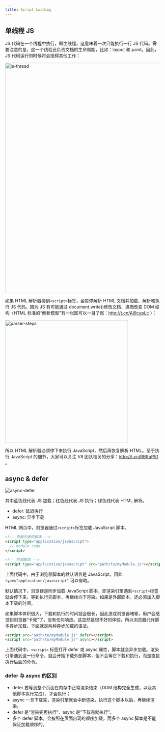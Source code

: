 ```yaml
---
title: Script Loading
---
```


## 单线程 JS

JS 代码在一个线程中执行，即主线程，这意味着一次只能执行一行 JS 代码。需要注意的是，这一个线程还负责文档的生命周期，比如：layout 和 paint。因此，JS 代码运行的时候将会阻碍其他工作：

<Img width="750" align="center" src='https://cosmos-x.oss-cn-hangzhou.aliyuncs.com/js-thread.jpg' alt='js-thread' />

如果 HTML 解析器碰到`<script>`标签，会暂停解析 HTML 文档并加载、解析和执行 JS 代码。因为 JS 有可能通过 document.write()修改文档，进而改变 DOM 结构（HTML 标准的“解析模型”有一张图可以一目了然：http://t.cn/Ai9cupLc ）：

<Img width="400" align="center" src='https://cosmos-x.oss-cn-hangzhou.aliyuncs.com/parser-steps.jpg' alt='parser-steps' />

所以 HTML 解析器必须停下来执行 JavaScript，然后再恢复解析 HTML。至于执行 JavaScript 的细节，大家可以关注 V8 团队相关的分享：http://t.cn/RB9qP51 。

## async & defer

<Img src='https://cosmos-x.oss-cn-hangzhou.aliyuncs.com/async-defer.jpg' align="center" alt='async-defer' />

其中蓝色线代表 JS 加载；红色线代表 JS 执行；绿色线代表 HTML 解析。

- defer: 延迟执行
- async: 异步下载

HTML 网页中，浏览器通过`<script>`标签加载 JavaScript 脚本。

```html
<!-- 页面内嵌的脚本 -->
<script type="application/javascript">
  // module code
</script>

<!-- 外部脚本 -->
<script type="application/javascript" src="path/to/myModule.js"></script>
```

上面代码中，由于浏览器脚本的默认语言是 JavaScript，因此 `type="application/javascript"` 可以省略。

默认情况下，浏览器是同步加载 JavaScript 脚本，即渲染引擎遇到`<script>`标签就会停下来，等到执行完脚本，再继续向下渲染。如果是外部脚本，还必须加入脚本下载的时间。

如果脚本体积很大，下载和执行的时间就会很长，因此造成浏览器堵塞，用户会感觉到浏览器“卡死”了，没有任何响应。这显然是很不好的体验，所以浏览器允许脚本异步加载，下面就是两种异步加载的语法。

```html
<script src="path/to/myModule.js" defer></script>
<script src="path/to/myModule.js" async></script>
```

上面代码中，`<script>` 标签打开 defer 或 async 属性，脚本就会异步加载。渲染引擎遇到这一行命令，就会开始下载外部脚本，但不会等它下载和执行，而是直接执行后面的命令。

### defer 与 async 的区别

- defer 要等到整个页面在内存中正常渲染结束（DOM 结构完全生成，以及其他脚本执行完成），才会执行；
- async 一旦下载完，渲染引擎就会中断渲染，执行这个脚本以后，再继续渲染。
- defer 是“渲染完再执行”，async 是“下载完就执行”。
- 多个 defer 脚本，会按照在页面出现的顺序加载，而多个 async 脚本是不能保证加载顺序的。
